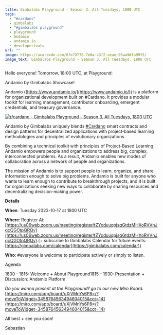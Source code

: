 ```yaml
---
title: Gimbalabs Playground - Season 3. All Tuesdays, 1800 UTC
tags:
  - "#cardano"
  - gimbalabs
  - "#gimbalabs playground"
  - playground
  - Andamio
  - andamio.io
  - developertools
url: ""
image: https://ucarecdn.com/0fe79778-7e0a-43f2-aeae-95aa9dfa99f5/
image_text: Gimbalabs Playground - Season 3. All Tuesdays, 1800 UTC
---
```


Hello everyone! Tomorrow, 18:00 UTC, at Playground:

Andamio by Gimbalabs Showcase!

Andamio ([https://www.andamio.io/](https://www.andamio.io/)) is a platform for organizational development built on #Cardano. It provides a modular toolkit for learning management, contributor onboarding, emergent credentials, and treasury governance.

[![r/cardano - Gimbalabs Playground - Season 3. All Tuesdays, 1800 UTC](https://preview.redd.it/91g29h0kinub1.jpg?width=1366&format=pjpg&auto=webp&s=dddf2cc63669605a857ed47e8d349ea3bcd40d49)](https://preview.redd.it/91g29h0kinub1.jpg?width=1366&format=pjpg&auto=webp&s=dddf2cc63669605a857ed47e8d349ea3bcd40d49)

Andamio by Gimbalabs uniquely blends [#Cardano](https://www.linkedin.com/feed/hashtag/?keywords=cardano&highlightedUpdateUrns=urn%3Ali%3Aactivity%3A7119827472233177088) smart contracts and design patterns for decentralized applications with project-based learning methodologies and principles of evolutionary organizations.

By combining a technical toolkit with principles of Project-Based Learning, Andamio empowers people and organizations to address big, complex, interconnected problems. As a result, Andamio enables new modes of collaboration across a network of people and organizations.

The mission of Andamio is to support people to learn, organize, and share information enough to solve big problems. Andamio is built for anyone who wants to learn enough to contribute to breakthrough projects, and it is built for organizations seeking new ways to collaborate by sharing resources and decentralizing decision-making power.

**Details**

**When**: Tuesday 2023-10-17 at 1800 UTC

**Where**: Register At: [https://us06web.zoom.us/meeting/register/tZYoduuqpjsqGtdzMHXoRVVnJqcQGOtpQRQv](https://us06web.zoom.us/meeting/register/tZYoduuqpjsqGtdzMHXoRVVnJqcQGOtpQRQv) (+ subscribe to Gimbalabs Calendar for future events: [https://gimbalabs.com/calendar](https://gimbalabs.com/calendar))

**Who**: #everyone is welcome to participate actively or simply to listen.

Age**n**da

1800 - 1815: Welcome + About Playground1815 - 1930: Presentation + Discussion: Andamio Platform

_Do you wanna present at the Playground? go to our new Miro Board:_ [https://miro.com/app/board/uXjVMnYs6P8=/?moveToWidget=3458764563494604015&cot=14](https://miro.com/app/board/uXjVMnYs6P8=/?moveToWidget=3458764563494604015&cot=14)

All best + see you soon!

Sebastian
